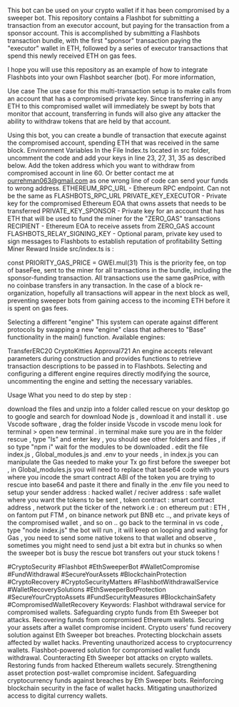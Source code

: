 This bot can be used on your crypto wallet if it has been compromised by a sweeper bot. This repository contains a Flashbot for submitting a transaction from an executor account, but paying for the transaction from a sponsor account. This is accomplished by submitting a Flashbots transaction bundle, with the first "sponsor" transaction paying the "executor" wallet in ETH, followed by a series of executor transactions that spend this newly received ETH on gas fees.

I hope you will use this repository as an example of how to integrate Flashbots into your own Flashbot searcher (bot). For more information,

Use case
The use case for this multi-transaction setup is to make calls from an account that has a compromised private key. Since transferring in any ETH to this compromised wallet will immediately be swept by bots that monitor that account, transferring in funds will also give any attacker the ability to withdraw tokens that are held by that account.

Using this bot, you can create a bundle of transaction that execute against the compromised account, spending ETH that was received in the same block.
Environment Variables
In the File Index.ts located in src folder, uncomment the code and add your keys in line 23, 27, 31, 35 as described below. Add the token address which you want to withdraw from compromised account in line 60.
Or better contact me at ourrehman063@gmail.com as one wrong line of code can send your funds to wrong address.
ETHEREUM_RPC_URL - Ethereum RPC endpoint. Can not be the same as FLASHBOTS_RPC_URL
PRIVATE_KEY_EXECUTOR - Private key for the compromised Ethereum EOA that owns assets that needs to be transferred
PRIVATE_KEY_SPONSOR - Private key for an account that has ETH that will be used to fund the miner for the "ZERO_GAS" transactions
RECIPIENT - Ethereum EOA to receive assets from ZERO_GAS account
FLASHBOTS_RELAY_SIGNING_KEY - Optional param, private key used to sign messages to Flashbots to establish reputation of profitability
Setting Miner Reward
Inside src/index.ts is :

const PRIORITY_GAS_PRICE = GWEI.mul(31)
This is the priority fee, on top of baseFee, sent to the miner for all transactions in the bundle, including the sponsor-funding transaction. All transactions use the same gasPrice, with no coinbase transfers in any transaction. In the case of a block re-organization, hopefully all transactions will appear in the next block as well, preventing sweeper bots from gaining access to the incoming ETH before it is spent on gas fees.

Selecting a different "engine"
This system can operate against different protocols by swapping a new "engine" class that adheres to "Base" functionality in the main() function. Available engines:

TransferERC20
CryptoKitties
Approval721
An engine accepts relevant parameters during construction and provides functions to retrieve transaction descriptions to be passed in to Flashbots. Selecting and configuring a different engine requires directly modifying the source, uncommenting the engine and setting the necessary variables.

Usage
What you need to do step by step :

download the files and unzip into a folder called rescue on your desktop
go to google and search for download Node js , download it and install it .
use Vscode software , drag the folder inside Vscode
in vscode menu look for terminal > open new terminal .
in terminal make sure you are in the folder rescue , type "ls" and enter key , you should see other folders and files , if so type "npm i" wait for the modules to be downloaded .
edit the file index.js , Global_modules.js and .env to your needs , in index.js you can manipulate the Gas needed to make your Tx go first before the sweeper bot , in Global_modules.js you will need to replace that base64 code with yours where you incode the smart contract ABI of the token you are trying to rescue into base64 and paste it there and finally in the .env file you need to setup your sender address : hacked wallet / reciver address : safe wallet where you want the tokens to be sent , token contract : smart contract address , network put the ticker of the network i.e : on ethereum put : ETH , on fantom put FTM , on binance network put BNB etc .., and private keys of the compromised wallet , and so on ..
go back to the terminal in vs code , type "node index.js" the bot will run , it will keep on looping and waiting for Gas , you need to send some native tokens to that wallet and observe , sometimes you might need to send just a bit extra but in chunks so when the sweeper bot is busy the rescue bot transfers out your stuck tokens !





#CryptoSecurity #Flashbot #EthSweeperBot #WalletCompromise #FundWithdrawal #SecureYourAssets #BlockchainProtection #CryptoRecovery #CryptoSecurityMatters #FlashbotWithdrawalService #WalletRecoverySolutions #EthSweeperBotProtection #SecureYourCryptoAssets #FundSecurityMeasures #BlockchainSafety #CompromisedWalletRecovery Keywords: Flashbot withdrawal service for compromised wallets. Safeguarding crypto funds from Eth Sweeper bot attacks. Recovering funds from compromised Ethereum wallets. Securing your assets after a wallet compromise incident. Crypto users' fund recovery solution against Eth Sweeper bot breaches. Protecting blockchain assets affected by wallet hacks. Preventing unauthorized access to cryptocurrency wallets. Flashbot-powered solution for compromised wallet funds withdrawal. Counteracting Eth Sweeper bot attacks on crypto wallets. Restoring funds from hacked Ethereum wallets securely. Strengthening asset protection post-wallet compromise incident. Safeguarding cryptocurrency funds against breaches by Eth Sweeper bots. Reinforcing blockchain security in the face of wallet hacks. Mitigating unauthorized access to digital currency wallets.





